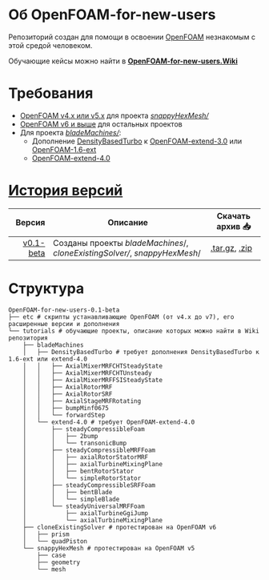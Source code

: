 # Об OpenFOAM-for-new-users
Репозиторий создан для помощи в освоении [OpenFOAM](https://github.com/StasF1/OpenFOAM-for-new-users/wiki/About) незнакомым с этой средой человеком.

Обучающие кейсы можно найти в [**OpenFOAM-for-new-users.Wiki**](https://github.com/StasF1/OpenFOAM-for-new-users/wiki)

# Требования
- [OpenFOAM v4.x или v5.x](https://github.com/StasF1/OpenFOAM-for-new-users/wiki/%5Binstall%5D-Official) для проекта [_snappyHexMesh/_](https://github.com/StasF1/OpenFOAM-for-new-users/tree/master/tutorials/snappyHexMesh)
- [OpenFOAM v6 и выше](https://github.com/StasF1/OpenFOAM-for-new-users/wiki/%5Binstall%5D-Official) для остальных проектов
- Для проекта [_bladeMachines/_](https://github.com/StasF1/OpenFOAM-for-new-users/tree/master/tutorials/bladeMachines):
	+ Дополнение [DensityBasedTurbo](https://github.com/StasF1/OpenFOAM-for-new-users/wiki/%5Binstall%5D-Additions#densitybasedturbo) к [OpenFOAM-extend-3.0](https://github.com/StasF1/OpenFOAM-for-new-users/wiki/%5Binstall%5D-Extend#openfoam-extend-30) или [OpenFOAM-1.6-ext](https://openfoamwiki.net/index.php/Installation/Linux/OpenFOAM-1.6-ext)
	+ [OpenFOAM-extend-4.0](https://github.com/StasF1/OpenFOAM-for-new-users/wiki/%5Binstall%5D-Extend#openfoam-extend-40) 

# [История версий](https://github.com/StasF1/dualFuelEngine/releases)
| Версия | Описание | Скачать архив 📥 |
|-------:|----------|------------------|
| [v0.1-beta](https://github.com/StasF1/OpenFOAM-for-new-users/tree/v0.1.1-beta) | Созданы проекты *bladeMachines*/, *cloneExistingSolver/*, *snappyHexMesh*/ | [.tar.gz](https://github.com/StasF1/OpenFOAM-for-new-users/archive/v0.1.1-beta.tar.gz), [.zip](https://github.com/StasF1/OpenFOAM-for-new-users/archive/v0.1.1-beta.zip) |

# Структура
```gitignore
OpenFOAM-for-new-users-0.1-beta
├── etc # скрипты устанавливающие OpenFOAM (от v4.x до v7), его расширенные версии и дополнения
└── tutorials # обучающие проекты, описание которых можно найти в Wiki репозитория
    ├── bladeMachines
    │   ├── DensityBasedTurbo # требует дополнения DensityBasedTurbo к 1.6-ext или extend-4.0
    │   │   ├── AxialMixerMRFCHTSteadyState
    │   │   ├── AxialMixerMRFCHTUnsteady
    │   │   ├── AxialMixerMRFFSISteadyState
    │   │   ├── AxialRotorMRF
    │   │   ├── AxialRotorSRF
    │   │   ├── AxialStageMRFRotating
    │   │   ├── bumpMinf0675
    │   │   └── forwardStep
    │   └── extend-4.0 # требует OpenFOAM-extend-4.0
    │       ├── steadyCompressibleFoam
    │       │	├── 2bump
    │       │	└── transonicBump
    │       ├── steadyCompressibleMRFFoam
    │       │	├── axialRotorStatorMRF
    │       │	├── axialTurbineMixingPlane
    │       │	├── bentRotorStator
    │       │	└── simpleRotorStator
    │       ├── steadyCompressibleSRFFoam
    │       │	├── bentBlade
    │       │	└── simpleBlade
    │       └── steadyUniversalMRFFoam
    │           ├── axialTurbineGgiJump
    │           └── axialTurbineMixingPlane
    ├── cloneExistingSolver # протестирован на OpenFOAM v6
    │   ├── prism
    │   └── quadPiston
    └── snappyHexMesh # протестирован на OpenFOAM v5
        ├── case
        ├── geometry
        └── mesh
```
